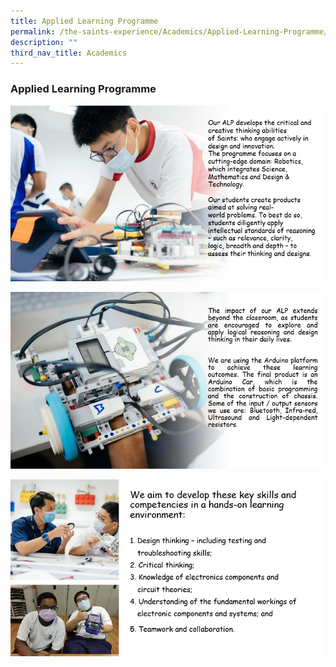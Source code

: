 ```yaml
---
title: Applied Learning Programme
permalink: /the-saints-experience/Academics/Applied-Learning-Programme/
description: ""
third_nav_title: Academics
---
```

### Applied Learning Programme

![](/images/Academics/ALP/ALP1.png)

![](/images/Academics/ALP/ALP2.png)

![](/images/Academics/ALP/ALP3.png)